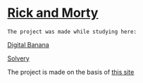 # [Rick and Morty](https://varyamikh.github.io/RickAndMorty/)


```
The project was made while studying here:
```

[Digital Banana](https://digital-banana.ru)

[Solvery](https://solvery.io/)


The project is made on the basis of [this site](https://rickandmortyapi.com/)

